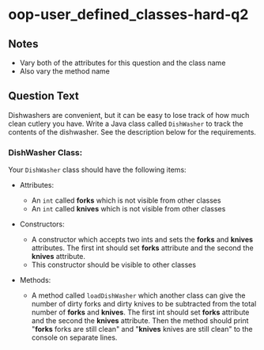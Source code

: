 # oop-user_defined_classes-hard-q2

## Notes

- Vary both of the attributes for this question and the class name
- Also vary the method name

## Question Text

Dishwashers are convenient, but it can be easy to lose track of how much clean cutlery you have. Write a Java class 
called `DishWasher` to track the contents of the dishwasher. See the description below for the requirements.

### DishWasher Class:

Your `DishWasher` class should have the following items:

- Attributes:
    - An `int` called **forks** which is not visible from other classes
    - An `int` called **knives** which is not visible from other classes

- Constructors:
    - A constructor which accepts two ints and sets the **forks** and **knives** attributes. The first int should
      set **forks** attribute and the second the **knives** attribute.
    - This constructor should be visible to other classes

- Methods:
    - A method called `loadDishWasher` which another class can give the number of dirty forks and dirty knives to be
      subtracted from the total number of **forks** and **knives**. The first int should set **forks** attribute and the
      second the **knives** attribute. Then the method should print "**forks** forks are still clean" and "**knives** 
      knives are still clean" to the console on separate lines.
  